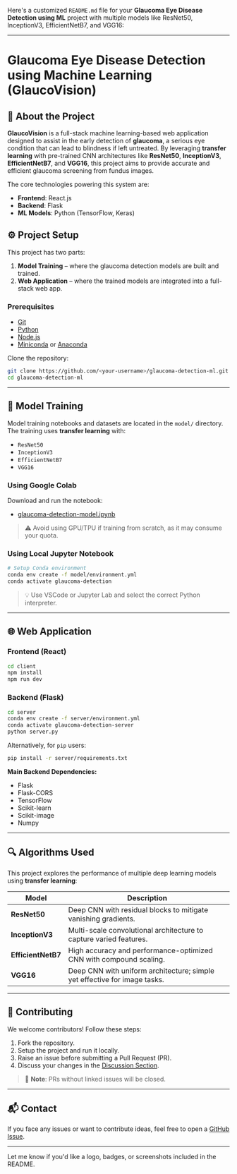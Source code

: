 Here's a customized `README.md` file for your **Glaucoma Eye Disease Detection using ML** project with multiple models like ResNet50, InceptionV3, EfficientNetB7, and VGG16:

---

# Glaucoma Eye Disease Detection using Machine Learning (GlaucoVision)

## 🧠 About the Project

**GlaucoVision** is a full-stack machine learning-based web application designed to assist in the early detection of **glaucoma**, a serious eye condition that can lead to blindness if left untreated. By leveraging **transfer learning** with pre-trained CNN architectures like **ResNet50**, **InceptionV3**, **EfficientNetB7**, and **VGG16**, this project aims to provide accurate and efficient glaucoma screening from fundus images.

The core technologies powering this system are:

* **Frontend**: React.js
* **Backend**: Flask
* **ML Models**: Python (TensorFlow, Keras)

## ⚙️ Project Setup

This project has two parts:

1. **Model Training** – where the glaucoma detection models are built and trained.
2. **Web Application** – where the trained models are integrated into a full-stack web app.

### Prerequisites

* [Git](https://git-scm.com/)
* [Python](https://www.python.org/)
* [Node.js](https://nodejs.org/en)
* [Miniconda](https://docs.anaconda.com/free/miniconda/) or [Anaconda](https://www.anaconda.com/)

Clone the repository:

```bash
git clone https://github.com/<your-username>/glaucoma-detection-ml.git
cd glaucoma-detection-ml
```

---

## 🧪 Model Training

Model training notebooks and datasets are located in the `model/` directory. The training uses **transfer learning** with:

* `ResNet50`
* `InceptionV3`
* `EfficientNetB7`
* `VGG16`

### Using Google Colab

Download and run the notebook:

* [glaucoma-detection-model.ipynb](model/glaucoma-detection-model.ipynb)

> ⚠️ Avoid using GPU/TPU if training from scratch, as it may consume your quota.

### Using Local Jupyter Notebook

```bash
# Setup Conda environment
conda env create -f model/environment.yml
conda activate glaucoma-detection
```

> 💡 Use VSCode or Jupyter Lab and select the correct Python interpreter.

---

## 🌐 Web Application

### Frontend (React)

```bash
cd client
npm install
npm run dev
```

### Backend (Flask)

```bash
cd server
conda env create -f server/environment.yml
conda activate glaucoma-detection-server
python server.py
```

Alternatively, for `pip` users:

```bash
pip install -r server/requirements.txt
```

**Main Backend Dependencies:**

* Flask
* Flask-CORS
* TensorFlow
* Scikit-learn
* Scikit-image
* Numpy

---

## 🔍 Algorithms Used

This project explores the performance of multiple deep learning models using **transfer learning**:

| Model              | Description                                                               |
| ------------------ | ------------------------------------------------------------------------- |
| **ResNet50**       | Deep CNN with residual blocks to mitigate vanishing gradients.            |
| **InceptionV3**    | Multi-scale convolutional architecture to capture varied features.        |
| **EfficientNetB7** | High accuracy and performance-optimized CNN with compound scaling.        |
| **VGG16**          | Deep CNN with uniform architecture; simple yet effective for image tasks. |

---

## 🙌 Contributing

We welcome contributors! Follow these steps:

1. Fork the repository.
2. Setup the project and run it locally.
3. Raise an issue before submitting a Pull Request (PR).
4. Discuss your changes in the [Discussion Section](https://github.com/<your-repo>/discussions).

> 🚫 **Note**: PRs without linked issues will be closed.

---

## 📬 Contact

If you face any issues or want to contribute ideas, feel free to open a [GitHub Issue](https://github.com/<your-repo>/issues).

---

Let me know if you'd like a logo, badges, or screenshots included in the README.
